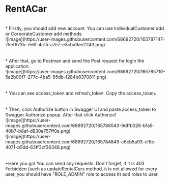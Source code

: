 # RentACar
<br/>
* Firstly, you should add new account. You can use IndividualCustomer add or CorporateCustomer add methods.
<br/>
![image](https://user-images.githubusercontent.com/68692720/165787147-75ef973b-7e6f-4c15-a7e7-e3cba9ae2243.png)
<br/><br/><br/>
* After that, go to Postman and send the Post request for login the application.
<br/>
![image](https://user-images.githubusercontent.com/68692720/165785710-5a2b00f7-277c-4ba5-85db-f284b8370811.png)
<br/><br/><br/>
* You can see access_token and refresh_token. Copy the access_token.
<br/><br/><br/>
* Then, click Authorize button in Swagger UI and paste access_token to Swagger Authorize popup. After that click Authorize!
<br/>
![image](https://user-images.githubusercontent.com/68692720/165786043-9dffb026-b1a5-40b7-b8af-d830a757ff0a.png)
<br/>
![image](https://user-images.githubusercontent.com/68692720/165784849-c6cb5a93-cf8c-4071-b5dd-63ff3cf36348.png)
<br/><br/><br/>
*Here you go! You can send any requests. Don't forget, if it is 403 Forbidden (such as updateRentalCars method. it is not allowed for every user, you should have "ROLE_ADMIN" role to access it) add roles to user.
